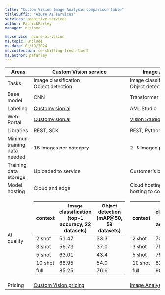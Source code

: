 ```yaml
---
title: "Custom Vision Image Analysis comparison table"
titleSuffix: "Azure AI services"
services: cognitive-services
author: PatrickFarley
manager: nitinme

ms.service: azure-ai-vision
ms.topic: include
ms.date: 01/19/2024
ms.collection: ce-skilling-fresh-tier2
ms.author: pafarley
---
```


| Areas | Custom Vision service | Image Analysis 4.0 service |
| --- | --- | --- |
|Tasks |Image classification</br>Object detection |Image classification</br>Object detection |
|Base model |CNN  |Transformer model |
|Labeling|[Customvision.ai](https://www.customvision.ai/) |AML Studio |
|Web Portal |[Customvision.ai](https://www.customvision.ai/) |[Vision Studio](https://portal.vision.cognitive.azure.com/gallery/featured) |
|Libraries |REST, SDK |REST, Python Sample |
|Minimum training data needed |15 images per category |2-5 images per category |
|Training data storage |Uploaded to service |Customer’s blob storage account |
|Model hosting |Cloud and edge |Cloud hosting only, edge container hosting to come |
|AI quality | <table ><col ><col ></colgroup><thead><tr><th>context</th><th>Image classification</br>(top-1 accuracy, 22 datasets)</th><th>Object detection</br>(mAP@50, 59 datasets)</th></tr></thead><tbody><tr><td>2 shot</td><td>51.47</td><td>33.3</td></tr><tr><td>3 shot</td><td>56.73</td><td>37.0</td></tr><tr><td>5 shot</td><td>63.01</td><td>43.4</td></tr><tr><td>10 shot</td><td>68.95</td><td>54.0</td></tr><tr><td>full</td><td>85.25</td><td>76.6</td></tr></tbody></table> | <table ><col ><col ></colgroup><thead><tr><th>context</th><th>Image classification</br>(top-1 accuracy, 22 datasets)</th><th>Object detection</br>(mAP@50, 59 datasets)</th></tr></thead><tbody><tr><td>2 shot</td><td>73.02</td><td>49.2</td></tr><tr><td>3 shot</td><td>75.51</td><td>61.1</td></tr><tr><td>5 shot</td><td>79.14</td><td>68.2</td></tr><tr><td>10 shot</td><td>81.31</td><td>75.0</td></tr><tr><td>full</td><td>90.98</td><td>85.4</td></tr></tbody></table> |
| Pricing | [Custom Vision pricing](https://azure.microsoft.com/pricing/details/cognitive-services/custom-vision-service/) | [Image Analysis pricing](https://azure.microsoft.com/pricing/details/cognitive-services/computer-vision) |
